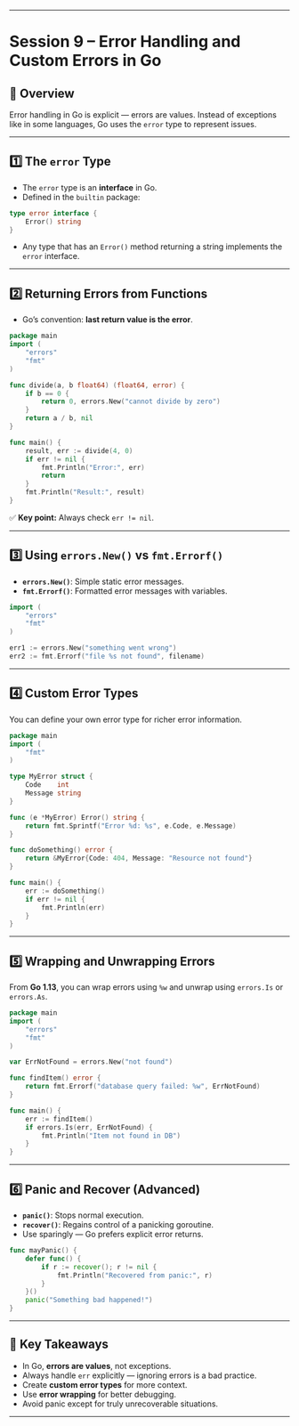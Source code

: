 

---

# Session 9 – Error Handling and Custom Errors in Go

## 📌 Overview

Error handling in Go is explicit — errors are values.
Instead of exceptions like in some languages, Go uses the `error` type to represent issues.

---

## 1️⃣ The `error` Type

* The `error` type is an **interface** in Go.
* Defined in the `builtin` package:

```go
type error interface {
    Error() string
}
```

* Any type that has an `Error()` method returning a string implements the `error` interface.

---

## 2️⃣ Returning Errors from Functions

* Go’s convention: **last return value is the error**.

```go
package main
import (
    "errors"
    "fmt"
)

func divide(a, b float64) (float64, error) {
    if b == 0 {
        return 0, errors.New("cannot divide by zero")
    }
    return a / b, nil
}

func main() {
    result, err := divide(4, 0)
    if err != nil {
        fmt.Println("Error:", err)
        return
    }
    fmt.Println("Result:", result)
}
```

✅ **Key point:** Always check `err != nil`.

---

## 3️⃣ Using `errors.New()` vs `fmt.Errorf()`

* **`errors.New()`**: Simple static error messages.
* **`fmt.Errorf()`**: Formatted error messages with variables.

```go
import (
    "errors"
    "fmt"
)

err1 := errors.New("something went wrong")
err2 := fmt.Errorf("file %s not found", filename)
```

---

## 4️⃣ Custom Error Types

You can define your own error type for richer error information.

```go
package main
import (
    "fmt"
)

type MyError struct {
    Code    int
    Message string
}

func (e *MyError) Error() string {
    return fmt.Sprintf("Error %d: %s", e.Code, e.Message)
}

func doSomething() error {
    return &MyError{Code: 404, Message: "Resource not found"}
}

func main() {
    err := doSomething()
    if err != nil {
        fmt.Println(err)
    }
}
```

---

## 5️⃣ Wrapping and Unwrapping Errors

From **Go 1.13**, you can wrap errors using `%w` and unwrap using `errors.Is` or `errors.As`.

```go
package main
import (
    "errors"
    "fmt"
)

var ErrNotFound = errors.New("not found")

func findItem() error {
    return fmt.Errorf("database query failed: %w", ErrNotFound)
}

func main() {
    err := findItem()
    if errors.Is(err, ErrNotFound) {
        fmt.Println("Item not found in DB")
    }
}
```

---

## 6️⃣ Panic and Recover (Advanced)

* **`panic()`**: Stops normal execution.
* **`recover()`**: Regains control of a panicking goroutine.
* Use sparingly — Go prefers explicit error returns.

```go
func mayPanic() {
    defer func() {
        if r := recover(); r != nil {
            fmt.Println("Recovered from panic:", r)
        }
    }()
    panic("Something bad happened!")
}
```

---

## 🔑 Key Takeaways

* In Go, **errors are values**, not exceptions.
* Always handle `err` explicitly — ignoring errors is a bad practice.
* Create **custom error types** for more context.
* Use **error wrapping** for better debugging.
* Avoid panic except for truly unrecoverable situations.

---


